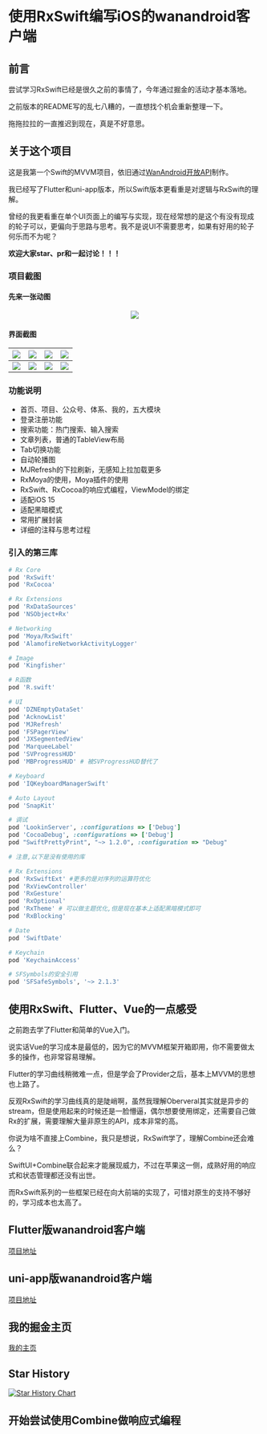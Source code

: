 # 使用RxSwift编写iOS的wanandroid客户端

## 前言

尝试学习RxSwift已经是很久之前的事情了，今年通过掘金的活动才基本落地。

之前版本的README写的乱七八糟的，一直想找个机会重新整理一下。

拖拖拉拉的一直推迟到现在，真是不好意思。

## 关于这个项目

这是我第一个Swift的MVVM项目，依旧通过[WanAndroid开放API](https://www.wanandroid.com/)制作。

我已经写了Flutter和uni-app版本，所以Swift版本更看重是对逻辑与RxSwift的理解。

曾经的我更看重在单个UI页面上的编写与实现，现在经常想的是这个有没有现成的轮子可以，更偏向于思路与思考。我不是说UI不需要思考，如果有好用的轮子何乐而不为呢？

**欢迎大家star、pr和一起讨论！！！**

### 项目截图

#### 先来一张动图

<div align="center">

![](ScreenShots/preview.gif)

</div>

#### 界面截图

| ![](ScreenShots/1.PNG) | ![](ScreenShots/2.PNG) | ![](ScreenShots/3.PNG) | ![](ScreenShots/4.PNG) |
| --- | --- | --- | --- |
| ![](ScreenShots/5.PNG) | ![](ScreenShots/6.PNG) | ![](ScreenShots/7.PNG) | ![](ScreenShots/8.PNG) |  

### 功能说明

* 首页、项目、公众号、体系、我的，五大模块
* 登录注册功能
* 搜索功能：热门搜索、输入搜索
* 文章列表，普通的TableView布局
* Tab切换功能
* 自动轮播图
* MJRefresh的下拉刷新，无感知上拉加载更多
* RxMoya的使用，Moya插件的使用
* RxSwift、RxCocoa的响应式编程，ViewModel的绑定
* 适配iOS 15
* 适配黑暗模式
* 常用扩展封装
* 详细的注释与思考过程

### 引入的第三库

```ruby
# Rx Core
pod 'RxSwift'
pod 'RxCocoa'

# Rx Extensions
pod 'RxDataSources'
pod 'NSObject+Rx'

# Networking
pod 'Moya/RxSwift'
pod 'AlamofireNetworkActivityLogger'

# Image
pod 'Kingfisher'

# R函数
pod 'R.swift'

# UI
pod 'DZNEmptyDataSet'
pod 'AcknowList'
pod 'MJRefresh'
pod 'FSPagerView'
pod 'JXSegmentedView'
pod 'MarqueeLabel'
pod 'SVProgressHUD'
pod 'MBProgressHUD' # 被SVProgressHUD替代了

# Keyboard
pod 'IQKeyboardManagerSwift'

# Auto Layout
pod 'SnapKit'

# 调试
pod 'LookinServer', :configurations => ['Debug']
pod 'CocoaDebug', :configurations => ['Debug']
pod "SwiftPrettyPrint", "~> 1.2.0", :configuration => "Debug"

# 注意,以下是没有使用的库

# Rx Extensions
pod 'RxSwiftExt' #更多的是对序列的运算符优化
pod 'RxViewController'
pod 'RxGesture'
pod 'RxOptional'
pod 'RxTheme' # 可以做主题优化,但是现在基本上适配黑暗模式即可
pod 'RxBlocking'

# Date
pod 'SwiftDate'

# Keychain
pod 'KeychainAccess'

# SFSymbols的安全引用
pod 'SFSafeSymbols', '~> 2.1.3'
```

## 使用RxSwift、Flutter、Vue的一点感受

之前跑去学了Flutter和简单的Vue入门。

说实话Vue的学习成本是最低的，因为它的MVVM框架开箱即用，你不需要做太多的操作，也非常容易理解。

Flutter的学习曲线稍微难一点，但是学会了Provider之后，基本上MVVM的思想也上路了。

反观RxSwift的学习曲线真的是陡峭啊，虽然我理解Oberveral其实就是异步的stream，但是使用起来的时候还是一脸懵逼，偶尔想要使用绑定，还需要自己做Rx的扩展，需要理解大量非原生的API，成本非常的高。

你说为啥不直接上Combine，我只是想说，RxSwift学了，理解Combine还会难么？

SwiftUI+Combine联合起来才能展现威力，不过在苹果这一侧，成熟好用的响应式和状态管理都还没有出世。

而RxSwift系列的一些框架已经在向大前端的实现了，可惜对原生的支持不够好的，学习成本也太高了。

## Flutter版wanandroid客户端

[项目地址](https://github.com/seasonZhu/FlutterPlayAndroid)

## uni-app版wanandroid客户端

[项目地址](https://github.com/seasonZhu/UniAppPlayAndroid)

## 我的掘金主页

[我的主页](https://juejin.cn/user/4353721778057997)

## Star History

[![Star History Chart](https://api.star-history.com/svg?repos=seasonZhu/RxStudy&type=Date)](https://star-history.com/#seasonZhu/RxStudy&Date)

## 开始尝试使用Combine做响应式编程
